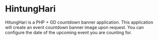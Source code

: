 # HintungHari
HitungHari is a PHP + GD countdown banner application. This application will create an event countdown banner image upon request. You can configure the date of the upcoming event you are counting for.
